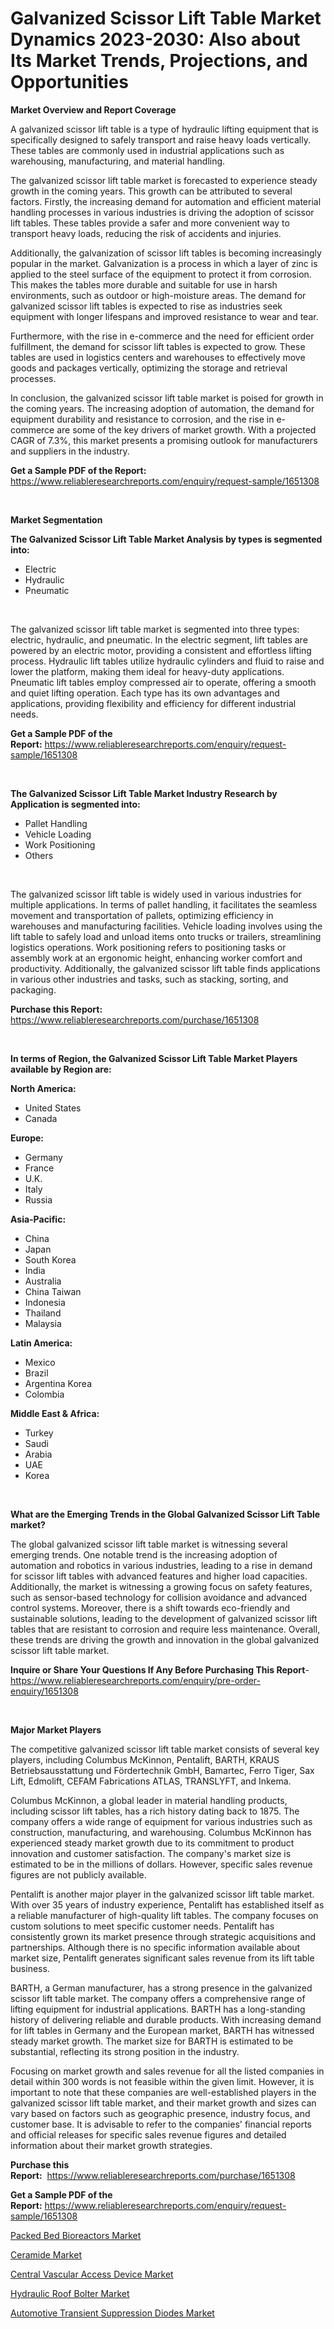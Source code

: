 <p><h1>Galvanized Scissor Lift Table Market Dynamics 2023-2030: Also about Its Market Trends, Projections, and Opportunities</h1></p><p><strong>Market Overview and Report Coverage</strong></p>
<p><p>A galvanized scissor lift table is a type of hydraulic lifting equipment that is specifically designed to safely transport and raise heavy loads vertically. These tables are commonly used in industrial applications such as warehousing, manufacturing, and material handling.</p><p>The galvanized scissor lift table market is forecasted to experience steady growth in the coming years. This growth can be attributed to several factors. Firstly, the increasing demand for automation and efficient material handling processes in various industries is driving the adoption of scissor lift tables. These tables provide a safer and more convenient way to transport heavy loads, reducing the risk of accidents and injuries.</p><p>Additionally, the galvanization of scissor lift tables is becoming increasingly popular in the market. Galvanization is a process in which a layer of zinc is applied to the steel surface of the equipment to protect it from corrosion. This makes the tables more durable and suitable for use in harsh environments, such as outdoor or high-moisture areas. The demand for galvanized scissor lift tables is expected to rise as industries seek equipment with longer lifespans and improved resistance to wear and tear.</p><p>Furthermore, with the rise in e-commerce and the need for efficient order fulfillment, the demand for scissor lift tables is expected to grow. These tables are used in logistics centers and warehouses to effectively move goods and packages vertically, optimizing the storage and retrieval processes.</p><p>In conclusion, the galvanized scissor lift table market is poised for growth in the coming years. The increasing adoption of automation, the demand for equipment durability and resistance to corrosion, and the rise in e-commerce are some of the key drivers of market growth. With a projected CAGR of 7.3%, this market presents a promising outlook for manufacturers and suppliers in the industry.</p></p>
<p><strong>Get a Sample PDF of the Report:</strong> <a href="https://www.reliableresearchreports.com/enquiry/request-sample/1651308">https://www.reliableresearchreports.com/enquiry/request-sample/1651308</a></p>
<p>&nbsp;</p>
<p><strong>Market Segmentation</strong></p>
<p><strong>The Galvanized Scissor Lift Table Market Analysis by types is segmented into:</strong></p>
<p><ul><li>Electric</li><li>Hydraulic</li><li>Pneumatic</li></ul></p>
<p>&nbsp;</p>
<p><p>The galvanized scissor lift table market is segmented into three types: electric, hydraulic, and pneumatic. In the electric segment, lift tables are powered by an electric motor, providing a consistent and effortless lifting process. Hydraulic lift tables utilize hydraulic cylinders and fluid to raise and lower the platform, making them ideal for heavy-duty applications. Pneumatic lift tables employ compressed air to operate, offering a smooth and quiet lifting operation. Each type has its own advantages and applications, providing flexibility and efficiency for different industrial needs.</p></p>
<p><strong>Get a Sample PDF of the Report:</strong>&nbsp;<a href="https://www.reliableresearchreports.com/enquiry/request-sample/1651308">https://www.reliableresearchreports.com/enquiry/request-sample/1651308</a></p>
<p>&nbsp;</p>
<p><strong>The Galvanized Scissor Lift Table Market Industry Research by Application is segmented into:</strong></p>
<p><ul><li>Pallet Handling</li><li>Vehicle Loading</li><li>Work Positioning</li><li>Others</li></ul></p>
<p>&nbsp;</p>
<p><p>The galvanized scissor lift table is widely used in various industries for multiple applications. In terms of pallet handling, it facilitates the seamless movement and transportation of pallets, optimizing efficiency in warehouses and manufacturing facilities. Vehicle loading involves using the lift table to safely load and unload items onto trucks or trailers, streamlining logistics operations. Work positioning refers to positioning tasks or assembly work at an ergonomic height, enhancing worker comfort and productivity. Additionally, the galvanized scissor lift table finds applications in various other industries and tasks, such as stacking, sorting, and packaging.</p></p>
<p><strong>Purchase this Report:</strong>&nbsp; <a href="https://www.reliableresearchreports.com/purchase/1651308">https://www.reliableresearchreports.com/purchase/1651308</a></p>
<p>&nbsp;</p>
<p><strong>In terms of Region, the Galvanized Scissor Lift Table Market Players available by Region are:</strong></p>
<p>
    <p> <strong> North America: </strong>
        <ul>
            <li>United States</li>
            <li>Canada</li>
        </ul>
        </p> 
    <p> <strong> Europe: </strong>
        <ul>
            <li>Germany</li>
            <li>France</li>
            <li>U.K.</li>
            <li>Italy</li>
            <li>Russia</li>
        </ul>
        </p> 
    <p> <strong> Asia-Pacific: </strong>
        <ul>
            <li>China</li>
            <li>Japan</li>
            <li>South Korea</li>
            <li>India</li>
            <li>Australia</li>
            <li>China Taiwan</li>
            <li>Indonesia</li>
            <li>Thailand</li>
            <li>Malaysia</li>
        </ul>
        </p> 
    <p> <strong> Latin America: </strong>
        <ul>
            <li>Mexico</li>
            <li>Brazil</li>
            <li>Argentina Korea</li>
            <li>Colombia</li>
        </ul>
        </p> 
    <p> <strong> Middle East & Africa: </strong>
        <ul>
            <li>Turkey</li>
            <li>Saudi</li>
            <li>Arabia</li>
            <li>UAE</li>
            <li>Korea</li>
        </ul>
    </p>
    </p>
<p>&nbsp;</p>
<p><strong>What are the Emerging Trends in the Global Galvanized Scissor Lift Table market?</strong></p>
<p><p>The global galvanized scissor lift table market is witnessing several emerging trends. One notable trend is the increasing adoption of automation and robotics in various industries, leading to a rise in demand for scissor lift tables with advanced features and higher load capacities. Additionally, the market is witnessing a growing focus on safety features, such as sensor-based technology for collision avoidance and advanced control systems. Moreover, there is a shift towards eco-friendly and sustainable solutions, leading to the development of galvanized scissor lift tables that are resistant to corrosion and require less maintenance. Overall, these trends are driving the growth and innovation in the global galvanized scissor lift table market.</p></p>
<p><strong>Inquire or Share Your Questions If Any Before Purchasing This Report</strong>- <a href="https://www.reliableresearchreports.com/enquiry/pre-order-enquiry/1651308">https://www.reliableresearchreports.com/enquiry/pre-order-enquiry/1651308</a></p>
<p>&nbsp;</p>
<p><strong>Major Market Players</strong></p>
<p><p>The competitive galvanized scissor lift table market consists of several key players, including Columbus McKinnon, Pentalift, BARTH, KRAUS Betriebsausstattung und Fördertechnik GmbH, Bamartec, Ferro Tiger, Sax Lift, Edmolift, CEFAM Fabrications ATLAS, TRANSLYFT, and Inkema. </p><p>Columbus McKinnon, a global leader in material handling products, including scissor lift tables, has a rich history dating back to 1875. The company offers a wide range of equipment for various industries such as construction, manufacturing, and warehousing. Columbus McKinnon has experienced steady market growth due to its commitment to product innovation and customer satisfaction. The company's market size is estimated to be in the millions of dollars. However, specific sales revenue figures are not publicly available.</p><p>Pentalift is another major player in the galvanized scissor lift table market. With over 35 years of industry experience, Pentalift has established itself as a reliable manufacturer of high-quality lift tables. The company focuses on custom solutions to meet specific customer needs. Pentalift has consistently grown its market presence through strategic acquisitions and partnerships. Although there is no specific information available about market size, Pentalift generates significant sales revenue from its lift table business.</p><p>BARTH, a German manufacturer, has a strong presence in the galvanized scissor lift table market. The company offers a comprehensive range of lifting equipment for industrial applications. BARTH has a long-standing history of delivering reliable and durable products. With increasing demand for lift tables in Germany and the European market, BARTH has witnessed steady market growth. The market size for BARTH is estimated to be substantial, reflecting its strong position in the industry.</p><p>Focusing on market growth and sales revenue for all the listed companies in detail within 300 words is not feasible within the given limit. However, it is important to note that these companies are well-established players in the galvanized scissor lift table market, and their market growth and sizes can vary based on factors such as geographic presence, industry focus, and customer base. It is advisable to refer to the companies' financial reports and official releases for specific sales revenue figures and detailed information about their market growth strategies.</p></p>
<p><strong>Purchase this Report:</strong>&nbsp;&nbsp;<a href="https://www.reliableresearchreports.com/purchase/1651308">https://www.reliableresearchreports.com/purchase/1651308</a></p>
<p></p>
<p><strong>Get a Sample PDF of the Report:</strong>&nbsp;<a href="https://www.reliableresearchreports.com/enquiry/request-sample/1651308">https://www.reliableresearchreports.com/enquiry/request-sample/1651308</a></p>
<p><p><a href="https://www.linkedin.com/pulse/packed-bed-bioreactors-market-size-growth-forecast-from-fguee/">Packed Bed Bioreactors Market</a></p><p><a href="https://medium.com/@sanju991215/ceramide-market-current-market-share-cagr-growth-projection-and-forecast-till-2030-fdecec44080e">Ceramide Market</a></p><p><a href="https://medium.com/@markuspagac2023/central-vascular-access-device-market-size-cagr-trends-2024-2030-946084fbc4e2">Central Vascular Access Device Market</a></p><p><a href="https://www.linkedin.com/pulse/hydraulic-roof-bolter-market-size-share-amp-trends-analysis-iahxe/">Hydraulic Roof Bolter Market</a></p><p><a href="https://github.com/mahnoor2003/Market-Research-Report-List-1/blob/main/automotive-transient-suppression-diodes-market.md">Automotive Transient Suppression Diodes Market</a></p></p>